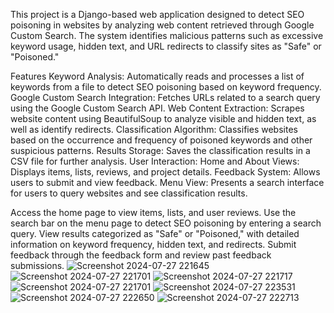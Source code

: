 This project is a Django-based web application designed to detect SEO poisoning in websites by analyzing web content retrieved through Google Custom Search. The system identifies malicious patterns such as excessive keyword usage, hidden text, and URL redirects to classify sites as "Safe" or "Poisoned."

Features
Keyword Analysis: Automatically reads and processes a list of keywords from a file to detect SEO poisoning based on keyword frequency.
Google Custom Search Integration: Fetches URLs related to a search query using the Google Custom Search API.
Web Content Extraction: Scrapes website content using BeautifulSoup to analyze visible and hidden text, as well as identify redirects.
Classification Algorithm: Classifies websites based on the occurrence and frequency of poisoned keywords and other suspicious patterns.
Results Storage: Saves the classification results in a CSV file for further analysis.
User Interaction:
Home and About Views: Displays items, lists, reviews, and project details.
Feedback System: Allows users to submit and view feedback.
Menu View: Presents a search interface for users to query websites and see classification results.

Access the home page to view items, lists, and user reviews.
Use the search bar on the menu page to detect SEO poisoning by entering a search query.
View results categorized as "Safe" or "Poisoned," with detailed information on keyword frequency, hidden text, and redirects.
Submit feedback through the feedback form and review past feedback submissions.
![Screenshot 2024-07-27 221645](https://github.com/user-attachments/assets/3659a4d2-d6ed-4647-a639-9a871c41c799)
![Screenshot 2024-07-27 221701](https://github.com/user-attachments/assets/7fd7f1e5-f0f8-473e-bd58-b2753175f481)
![Screenshot 2024-07-27 221717](https://github.com/user-attachments/assets/333787cf-56a1-452d-9c0e-3b6e84334b39)
![Screenshot 2024-07-27 221701](https://github.com/user-attachments/assets/dac37430-f757-4e8d-8ac0-3e89fef023a3)
![Screenshot 2024-07-27 223531](https://github.com/user-attachments/assets/8b132684-4abb-4a19-9cb5-1d7360631ed6)
![Screenshot 2024-07-27 222650](https://github.com/user-attachments/assets/08fcf181-00e6-4e2f-ba92-a8772e793b57)
![Screenshot 2024-07-27 222713](https://github.com/user-attachments/assets/8c5aaca6-fd1f-42d1-9990-481bc9006a12)






